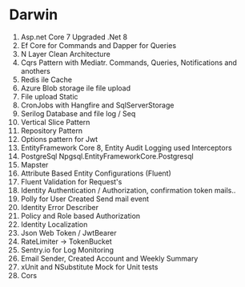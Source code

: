 # Darwin

1. Asp.net Core 7 Upgraded .Net 8
2. Ef Core for Commands and Dapper for Queries
3. N Layer Clean Architecture
4. Cqrs Pattern with Mediatr. Commands, Queries, Notifications and anothers
5. Redis ile Cache
6. Azure Blob storage ile file upload
7. File upload Static
8. CronJobs with Hangfire and SqlServerStorage
9. Serilog Database and file log / Seq
10. Vertical Slice Pattern
11. Repository Pattern
12. Options pattern for Jwt
13. EntityFramework Core 8, Entity Audit Logging used Interceptors
14. PostgreSql Npgsql.EntityFrameworkCore.Postgresql
15. Mapster
16. Attribute Based Entity Configurations (Fluent)
17. Fluent Validation for Request's
18. Identity Authentication / Authorization, confirmation token mails..
19. Polly for User Created Send mail event 
20. Identity Error Describer
21. Policy and Role based Authorization
22. Identity Localization
23. Json Web Token / JwtBearer
24. RateLimiter -> TokenBucket
25. Sentry.io for Log Monitoring
26. Email Sender, Created Account and Weekly Summary
27. xUnit and NSubstitute Mock for Unit tests 
28. Cors
